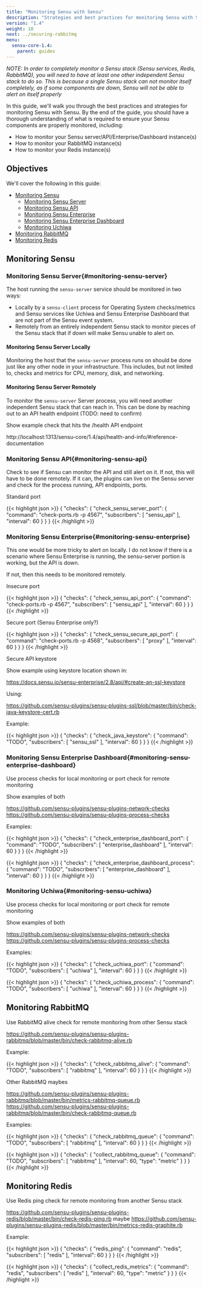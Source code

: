 ```yaml
---
title: "Monitoring Sensu with Sensu"
description: "Strategies and best practices for monitoring Sensu with Sensu"
version: "1.4"
weight: 10
next: ../securing-rabbitmq
menu:
  sensu-core-1.4:
    parent: guides
---
```


_NOTE: In order to completely monitor a Sensu stack (Sensu services, Redis, RabbitMQ), you will need to have at least one other independent Sensu stack to do so. This is because a single Sensu stack can not monitor itself completely, as if some components are down, Sensu will not be able to alert on itself properly_

In this guide, we'll walk you through the best practices and strategies for monitoring Sensu with Sensu. By the end of the guide, you should have a thorough understanding of what is required to ensure your Sensu components are properly monitored, including:

* How to monitor your Sensu server/API/Enterprise/Dashboard instance(s)
* How to monitor your RabbitMQ instance(s)
* How to monitor your Redis instance(s)

## Objectives

We'll cover the following in this guide:

* [Monitoring Sensu](#monitoring-sensu)
  * [Monitoring Sensu Server](#monitoring-sensu-server)
  * [Monitoring Sensu API](#monitoring-sensu-api)
  * [Monitoring Sensu Enterprise](#monitoring-sensu-enterprise)
  * [Monitoring Sensu Enterprise Dashboard](#monitoring-sensu-enterprise-dashboard)
  * [Monitoring Uchiwa](#monitoring-sensu-uchiwa)
* [Monitoring RabbitMQ](#monitoring-RabbitMQ)
* [Monitoring Redis](#monitoring-redis)

## Monitoring Sensu

### Monitoring Sensu Server{#monitoring-sensu-server}

The host running the `sensu-server` service should be monitored in two ways:

* Locally by a `sensu-client` process for Operating System checks/metrics and Sensu services like Uchiwa and Sensu Enterprise Dashboard that are not part of the Sensu event system.
* Remotely from an entirely independent Sensu stack to monitor pieces of the Sensu stack that if down will make Sensu unable to alert on. 

#### Monitoring Sensu Server Locally

Monitoring the host that the `sensu-server` process runs on should be done just like any other node in your infrastructure. This includes, but not limited to, checks and metrics for CPU, memory, disk, and networking.

#### Monitoring Sensu Server Remotely

To monitor the `sensu-server` Server process, you will need another independent Sensu stack that can reach in. This can be done by reaching out to an API health endpoint (TODO: need to confirm)

Show example check that hits the /health API endpoint

http://localhost:1313/sensu-core/1.4/api/health-and-info/#reference-documentation

### Monitoring Sensu API{#monitoring-sensu-api}

Check to see if Sensu can monitor the API and still alert on it. If not, this will have to be done remotely. If it can, the plugins can live on the Sensu server and check for the process running, API endpoints, ports.

Standard port

{{< highlight json >}}
{
  "checks": {
    "check_sensu_server_port": {
      "command": "check-ports.rb -p 4567",
      "subscribers": [
        "sensu_api"
      ],
      "interval": 60
    }
  }
}
{{< /highlight >}}


### Monitoring Sensu Enterprise{#monitoring-sensu-enterprise}

This one would be more tricky to alert on locally. I do not know if there is a scenario where Sensu Enterprise is running, the sensu-server portion is working, but the API is down.

If not, then this needs to be monitored remotely.

Insecure port

{{< highlight json >}}
{
  "checks": {
    "check_sensu_api_port": {
      "command": "check-ports.rb -p 4567",
      "subscribers": [
        "sensu_api"
      ],
      "interval": 60
    }
  }
}
{{< /highlight >}}

Secure port (Sensu Enterprise only?)

{{< highlight json >}}
{
  "checks": {
    "check_sensu_secure_api_port": {
      "command": "check-ports.rb -p 4568",
      "subscribers": [
        "proxy"
      ],
      "interval": 60
    }
  }
}
{{< /highlight >}}


Secure API keystore

Show example using keystore location shown in:

https://docs.sensu.io/sensu-enterprise/2.8/api/#create-an-ssl-keystore

Using:

https://github.com/sensu-plugins/sensu-plugins-ssl/blob/master/bin/check-java-keystore-cert.rb

Example:

{{< highlight json >}}
{
  "checks": {
    "check_java_keystore": {
      "command": "TODO",
      "subscribers": [
        "sensu_ssl"
      ],
      "interval": 60
    }
  }
}
{{< /highlight >}}

### Monitoring Sensu Enterprise Dashboard{#monitoring-sensu-enterprise-dashboard}

Use process checks for local monitoring or port check for remote monitoring

Show examples of both

https://github.com/sensu-plugins/sensu-plugins-network-checks
https://github.com/sensu-plugins/sensu-plugins-process-checks

Examples:

{{< highlight json >}}
{
  "checks": {
    "check_enterprise_dashboard_port": {
      "command": "TODO",
      "subscribers": [
        "enterprise_dashboard"
      ],
      "interval": 60
    }
  }
}
{{< /highlight >}}

{{< highlight json >}}
{
  "checks": {
    "check_enterprise_dashboard_process": {
      "command": "TODO",
      "subscribers": [
        "enterprise_dashboard"
      ],
      "interval": 60
    }
  }
}
{{< /highlight >}}

### Monitoring Uchiwa{#monitoring-sensu-uchiwa}

Use process checks for local monitoring or port check for remote monitoring

Show examples of both

https://github.com/sensu-plugins/sensu-plugins-network-checks
https://github.com/sensu-plugins/sensu-plugins-process-checks

Examples:

{{< highlight json >}}
{
  "checks": {
    "check_uchiwa_port": {
      "command": "TODO",
      "subscribers": [
        "uchiwa"
      ],
      "interval": 60
    }
  }
}
{{< /highlight >}}

{{< highlight json >}}
{
  "checks": {
    "check_uchiwa_process": {
      "command": "TODO",
      "subscribers": [
        "uchiwa"
      ],
      "interval": 60
    }
  }
}
{{< /highlight >}}

## Monitoring RabbitMQ

Use RabbitMQ alive check for remote monitoring from other Sensu stack

https://github.com/sensu-plugins/sensu-plugins-rabbitmq/blob/master/bin/check-rabbitmq-alive.rb

Example:

{{< highlight json >}}
{
  "checks": {
    "check_rabbitmq_alive": {
      "command": "TODO",
      "subscribers": [
        "rabbitmq"
      ],
      "interval": 60
    }
  }
}
{{< /highlight >}}

Other RabbitMQ maybes

https://github.com/sensu-plugins/sensu-plugins-rabbitmq/blob/master/bin/metrics-rabbitmq-queue.rb
https://github.com/sensu-plugins/sensu-plugins-rabbitmq/blob/master/bin/check-rabbitmq-queue.rb

Examples:

{{< highlight json >}}
{
  "checks": {
    "check_rabbitmq_queue": {
      "command": "TODO",
      "subscribers": [
        "rabbitmq"
      ],
      "interval": 60
    }
  }
}
{{< /highlight >}}

{{< highlight json >}}
{
  "checks": {
    "collect_rabbitmq_queue": {
      "command": "TODO",
      "subscribers": [
        "rabbitmq"
      ],
      "interval": 60,
      "type": "metric"
    }
  }
}
{{< /highlight >}}

## Monitoring Redis

Use Redis ping check for remote monitoring from another Sensu stack

https://github.com/sensu-plugins/sensu-plugins-redis/blob/master/bin/check-redis-ping.rb
maybe https://github.com/sensu-plugins/sensu-plugins-redis/blob/master/bin/metrics-redis-graphite.rb

Example:

{{< highlight json >}}
{
  "checks": {
    "redis_ping": {
      "command": "redis",
      "subscribers": [
        "redis"
      ],
      "interval": 60
    }
  }
}
{{< /highlight >}}

{{< highlight json >}}
{
  "checks": {
    "collect_redis_metrics": {
      "command": "redis",
      "subscribers": [
        "redis"
      ],
      "interval": 60,
      "type": "metric"
    }
  }
}
{{< /highlight >}}
